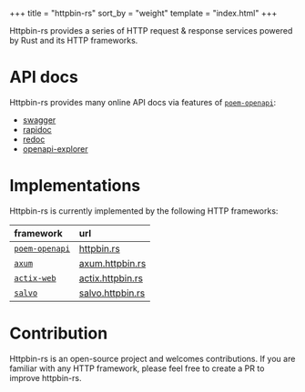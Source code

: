 +++
title = "httpbin-rs"
sort_by = "weight"
template = "index.html"
+++

Httpbin-rs provides a series of HTTP request & response services powered by Rust and its HTTP frameworks.

# API docs

Httpbin-rs provides many online API docs via features of [`poem-openapi`](https://crates.io/crates/poem-openapi):

- [swagger](https://httpbin.rs/swagger)
- [rapidoc](https://httpbin.rs/rapidoc)
- [redoc](https://httpbin.rs/redoc)
- [openapi-explorer](https://httpbin.rs/openapi-explorer)

# Implementations

Httpbin-rs is currently implemented by the following HTTP frameworks:

| framework                                               | url                                              |
| :------------------------------------------------------ | :----------------------------------------------- |
| [`poem-openapi`](https://crates.io/crates/poem-openapi) | [httpbin.rs](https://httpbin.rs/get)             |
| [`axum`](https://crates.io/crates/axum)                 | [axum.httpbin.rs](https://axum.httpbin.rs/get)   |
| [`actix-web`](https://crates.io/crates/actix-web)       | [actix.httpbin.rs](https://actix.httpbin.rs/get) |
| [`salvo`](https://crates.io/crates/salvo)               | [salvo.httpbin.rs](https://salvo.httpbin.rs/get) |

# Contribution

Httpbin-rs is an open-source project and welcomes contributions. If you are familiar with any HTTP framework, please feel free to create a PR to improve httpbin-rs.
